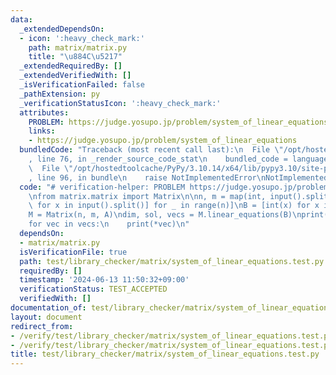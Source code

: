```yaml
---
data:
  _extendedDependsOn:
  - icon: ':heavy_check_mark:'
    path: matrix/matrix.py
    title: "\u884C\u5217"
  _extendedRequiredBy: []
  _extendedVerifiedWith: []
  _isVerificationFailed: false
  _pathExtension: py
  _verificationStatusIcon: ':heavy_check_mark:'
  attributes:
    PROBLEM: https://judge.yosupo.jp/problem/system_of_linear_equations
    links:
    - https://judge.yosupo.jp/problem/system_of_linear_equations
  bundledCode: "Traceback (most recent call last):\n  File \"/opt/hostedtoolcache/PyPy/3.10.14/x64/lib/pypy3.10/site-packages/onlinejudge_verify/documentation/build.py\"\
    , line 76, in _render_source_code_stat\n    bundled_code = language.bundle(\n\
    \  File \"/opt/hostedtoolcache/PyPy/3.10.14/x64/lib/pypy3.10/site-packages/onlinejudge_verify/languages/python.py\"\
    , line 96, in bundle\n    raise NotImplementedError\nNotImplementedError\n"
  code: "# verification-helper: PROBLEM https://judge.yosupo.jp/problem/system_of_linear_equations\n\
    \nfrom matrix.matrix import Matrix\n\nn, m = map(int, input().split())\nA = [[int(x)\
    \ for x in input().split()] for _ in range(n)]\nB = [int(x) for x in input().split()]\n\
    M = Matrix(n, m, A)\ndim, sol, vecs = M.linear_equations(B)\nprint(dim)\nprint(*sol)\n\
    for vec in vecs:\n    print(*vec)\n"
  dependsOn:
  - matrix/matrix.py
  isVerificationFile: true
  path: test/library_checker/matrix/system_of_linear_equations.test.py
  requiredBy: []
  timestamp: '2024-06-13 11:50:32+09:00'
  verificationStatus: TEST_ACCEPTED
  verifiedWith: []
documentation_of: test/library_checker/matrix/system_of_linear_equations.test.py
layout: document
redirect_from:
- /verify/test/library_checker/matrix/system_of_linear_equations.test.py
- /verify/test/library_checker/matrix/system_of_linear_equations.test.py.html
title: test/library_checker/matrix/system_of_linear_equations.test.py
---
```

